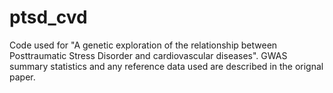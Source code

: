 # ptsd_cvd

Code used for "A genetic exploration of the relationship between Posttraumatic Stress Disorder and cardiovascular diseases". 
GWAS summary statistics and any reference data used are described in the orignal paper. 
